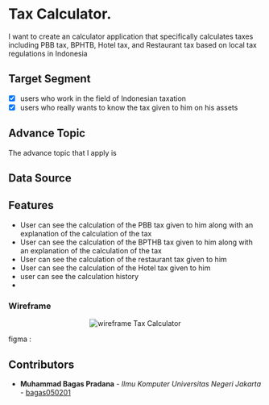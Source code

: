 # Tax Calculator.

I want to create an calculator application that specifically calculates taxes including PBB tax, BPHTB, Hotel tax, and Restaurant tax based on local tax regulations in Indonesia

## Target Segment
- [x] users who work in the field of Indonesian taxation
- [x] users who really wants to know the tax given to him on his assets 

## Advance Topic
The advance topic that I apply is 

## Data Source

## Features
- User can see the calculation of the PBB tax given to him along with an explanation of the calculation of the tax
- User can see the calculation of the BPTHB tax given to him along with an explanation of the calculation of the tax
- User can see the calculation of the restaurant tax given to him
- User can see the calculation of the Hotel tax given to him
- user can see the calculation history
- 

### Wireframe

<p align="center">
<img src="./" alt="wireframe Tax Calculator">
</p>

figma :

## Contributors ##

* **Muhammad Bagas Pradana** - *Ilmu Komputer Universitas Negeri Jakarta* - [bagas050201](https://github.com/bagas050201)

